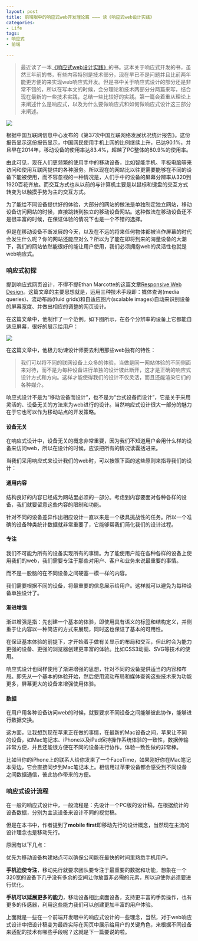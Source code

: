 ```yaml
---
layout: post
title: 前端眼中的响应式web开发理论篇 ——— 读《响应式web设计实践》
categories:
- Life
tags:
- 响应式
- 前端

---
```


> 最近读了一本[《响应式web设计实践》](http://item.jd.com/11186336.html)的书。这本关于响应式开发的书，虽然三年前的书，有些内容特别是技术部分，现在早已不是问题并且比前两年能更方便的来实现web响应式开发。但是书中关于响应式设计的部分还是非常不错的，所以在写本文的时候，会分理论和技术两部分分两篇来写，结合现在最新的一些技术实践，总结一些比较好的实践。第一篇会着重从理论上来阐述什么是响应式，以及为什么要做响应式和如何做响应式设计这三部分来阐述。

![](http://ww4.sinaimg.cn/large/0060lm7Tgw1f57bu02zw9j30fn0fn0v4.jpg)

根据中国互联网信息中心发布的《第37次中国互联网络发展状况统计报告》。这份报告显示这份报告显示，中国网民使用手机上网的比例继续上升，已达90.1%，并且早在2014年，移动设备的使用率达83.4%，超越了PC整体的80.9%的使用率。

由此可见，现在人们更频繁的使用手中的移动设备，比如智能手机、平板电脑等来访问和使用互联网提供的各种服务。所以现在的网站比以往更需要能够在不同的设备下能被使用，而不容忽视的一种情况是，人们手中的设备的屏幕分辨率从320到1920百花齐放。而交互方式也从以前的与计算机主要是以鼠标和键盘的交互方式转变为以触摸手势为主的交互方式。

为了能给不同设备提供好的体验，大部分的网站的做法是单独制定独立网站，移动设备访问网站的时候，直接跳转到独立的移动设备网站。这种做法在移动设备还不是很丰富的时候，在保证体验的情况下也是一个不错的选择。

但是在移动设备不断发展的今天，以及在不远的将来任何物体都被当作屏幕的时代会发生什么呢？你的网站还能应对么？所以为了能在即将到来的海量设备的大潮下，我们的网站依然能很好的能让用户使用，我们必须拥抱web的灵活性也就是web响应式。

### 响应式初探

提到响应式网页设计，不得不提Ethan Marcotte的这篇文章[Responsive Web Design](http://alistapart.com/article/responsive-web-design)。这篇文章的主要思想就是，运用三种技术手段即：媒体查询(media queries)、流动布局(fluid grids)和自适应图片(scalable images)自动来识别设备的屏幕宽度、并做出相应的调整的网页设计。

在这篇文章中，他制作了一个范例。如下图所示，在各个分辨率的设备上它都能自适应屏幕，很好的展示给用户：

![](http://ww4.sinaimg.cn/large/0060lm7Tgw1f579mq5iguj30dw0hsgmy.jpg)

在这篇文章中，他极力劝谏设计师要去利用那些web独有的特性：

> 我们可以将不同的联网设备上众多的体验，当做是同一网站体验的不同侧面来对待，而不是为每种设备进行单独的设计彼此断开，这才是正确的响应式设计方式和方向。这样才能使得我们的设计不仅灵活，而且还能渲染它们的各种媒介。

响应式设计不是为“移动设备而设计”，也不是为“台式设备而设计”，它是关于采用灵活的、设备无关的方法来为web进行的设计。当然响应式设计很大一部分的魅力在于它也可以作为移动站点的开发策略。

#### 设备无关

在响应式设计中，设备无关的概念非常重要，因为我们不知道用户会用什么样的设备来访问web，所以在设计的时候，应该把所有的情况读囊括进来。

当我们采用响应式来设计我们的web时，可以按照下面的这些原则来指导我们的设计：

#### 通用内容

结构良好的内容已经成为网站里必须的一部分。考虑到内容要面对各种各样的设备，我们就要留意这些内容的限制和功能。

针对不同的设备差异作出相应设计一直以来是一个极具挑战性的任务。所以一个准确的设备种类统计数据就非常重要了，它能够帮我们简化我们的设计过程。

#### 专注

我们不可能为所有的设备实现所有的事情。为了能使用户能在各种各样的设备上使用我们的web，我们需要专注于那些对用户、客户和业务来说最重要的事情。

而不是一股脑的在不同设备之间硬塞一模一样的内容。

我们需要根据不同的设备，将最重要的信息展示给用户。这样就可以避免为每种设备单独设计了。

#### 渐进增强

渐进增强是指：先创建一个基本的体验，即使用具有语义的标签和结构定义，并侧重于让内容以一种简洁的方式来展现，同时这也保证了基本的可用性。

在保证基本体验的前提下，才开始着手做有关显示的布局和交互，但此时会为能力更强的设备、更强的浏览器创建更丰富的体验。比如CSS3动画、SVG等技术的使用。

响应式设计也同样使用了渐进增强的思想，针对不同的设备提供适当的内容和布局。即先从一个基本的体验开始，然后使用流动布局和媒体查询这些技术来为功能更多，屏幕更大的设备来增强使用体验。

#### 数据

在用户用各种设备访问web的时候，就要要求不同设备之间能够彼此协作，能够进行数据交换。

这方面，让我想到现在苹果正在做的事情，在最新的Mac设备之间，苹果让不同的设备，如Mac笔记本、iPhone以及iPad保持操作系统体验的一致性，数据传输非常方便，并且还能很方便在不同的设备进行协作，体验一致性做的非常棒。

比如当你的iPhone上的联系人给你发来了一个FaceTime，如果刚好你在Mac笔记本旁边，它会直接同步到Mac笔记本上。相信用过苹果设备都会感受到不同设备之间数据通信，彼此协作带来的方便。

### 响应式设计流程

在一般的响应式设计中，一般流程是：先设计一个PC版的设计稿，在根据统计的设备数据，分别为主流设备来设计不同的视觉稿。

但是在本书中，作者提到了**mobile first**即移动先行的设计概念，当然现在主流的设计理念也是移动先行。

原因有以下几点：

优先为移动设备构建站点可以确保公司能在最快的时间里熟悉手机用户。

**手机迫使专注**，移动先行就要求团队要专注于最重要的数据和功能，想象在一个320宽的设备下几乎没有多余的空间让你放置非必需的元素，所以迫使你必须要进行优化。

**手机可以延展更多的能力**，移动设备相比桌面设备，支持更丰富的手势操作，也有更多的传感器，利用这些能力我们可以创建更加丰富的用户体验。

上面就是一些在一个前端开发眼中的响应式设计的一些理念，当然，对于web响应式设计中把设计稿变为最终实际在网页中展示给用户的关键角色，来根据不同设备来适配的技术有哪些手段呢？这就是下一篇要说的啦。



















